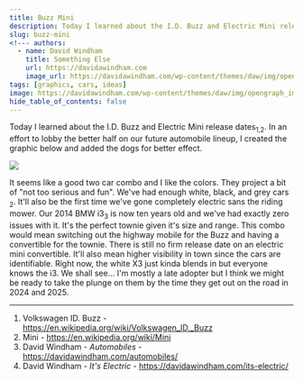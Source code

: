 ```yaml
---
title: Buzz Mini
description: Today I learned about the I.D. Buzz and Electric Mini release dates. 
slug: buzz-mini
<!--- authors:
  - name: David Windham
    title: Something Else
    url: https://davidawindham.com
    image_url: https://davidawindham.com/wp-content/themes/daw/img/opengraph_image.jpg -->
tags: [graphics, cars, ideas]
image: https://davidawindham.com/wp-content/themes/daw/img/opengraph_image.jpg
hide_table_of_contents: false
---
```


Today I learned about the I.D. Buzz and Electric Mini release dates<sub>1,2</sub>. In an effort to lobby the better half on our future automobile lineup, I created the graphic below and added the dogs for better effect. 

<!--truncate-->

![](/img/buzz-mini.jpg)

It seems like a good two car combo and I like the colors. They project a bit of "not too serious and fun". We've had enough white, black, and grey cars <sub>2</sub>. It'll also be the first time we've gone completely electric sans the riding mower. Our 2014 BMW i3<sub>3</sub> is now ten years old and we've had exactly zero issues with it. It's the perfect townie given it's size and range. This combo would mean switching out the highway mobile for the Buzz and having a convertible for the townie. There is still no firm release date on an electric mini convertible. It'll also mean higher visibility in town since the cars are identifiable. Right now, the white X3 just kinda blends in but everyone knows the i3. We shall see... I'm mostly a late adopter but I think we might be ready to take the plunge on them by the time they get out on the road in 2024 and 2025.

---

1. Volkswagen ID. Buzz - <https://en.wikipedia.org/wiki/Volkswagen_ID._Buzz>
2. Mini - <https://en.wikipedia.org/wiki/Mini>
3. David Windham - _Automobiles_ - <https://davidawindham.com/automobiles/>
3. David Windham - _It's Electric_ - <https://davidawindham.com/its-electric/>

